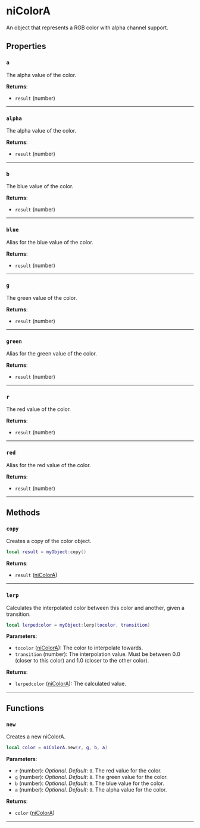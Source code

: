 <!---
	This file is autogenerated. Do not edit this file manually. Your changes will be ignored.
	More information: https://github.com/MWSE/MWSE/tree/master/docs
-->

# niColorA

An object that represents a RGB color with alpha channel support.

## Properties

### `a`

The alpha value of the color.

**Returns**:

* `result` (number)

***

### `alpha`

The alpha value of the color.

**Returns**:

* `result` (number)

***

### `b`

The blue value of the color.

**Returns**:

* `result` (number)

***

### `blue`

Alias for the blue value of the color.

**Returns**:

* `result` (number)

***

### `g`

The green value of the color.

**Returns**:

* `result` (number)

***

### `green`

Alias for the green value of the color.

**Returns**:

* `result` (number)

***

### `r`

The red value of the color.

**Returns**:

* `result` (number)

***

### `red`

Alias for the red value of the color.

**Returns**:

* `result` (number)

***

## Methods

### `copy`

Creates a copy of the color object.

```lua
local result = myObject:copy()
```

**Returns**:

* `result` ([niColorA](../../types/niColorA))

***

### `lerp`

Calculates the interpolated color between this color and another, given a transition.

```lua
local lerpedcolor = myObject:lerp(tocolor, transition)
```

**Parameters**:

* `tocolor` ([niColorA](../../types/niColorA)): The color to interpolate towards.
* `transition` (number): The interpolation value. Must be between 0.0 (closer to this color) and 1.0 (closer to the other color).

**Returns**:

* `lerpedcolor` ([niColorA](../../types/niColorA)): The calculated value.

***

## Functions

### `new`

Creates a new niColorA.

```lua
local color = niColorA.new(r, g, b, a)
```

**Parameters**:

* `r` (number): *Optional*. *Default*: `0`. The red value for the color.
* `g` (number): *Optional*. *Default*: `0`. The green value for the color.
* `b` (number): *Optional*. *Default*: `0`. The blue value for the color.
* `a` (number): *Optional*. *Default*: `0`. The alpha value for the color.

**Returns**:

* `color` ([niColorA](../../types/niColorA))

***


